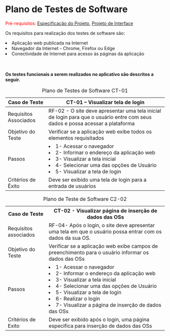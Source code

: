 # Plano de Testes de Software

<span style="color:red">Pré-requisitos: <a href="2-Especificação do Projeto.md"> Especificação do Projeto</a></span>, <a href="3-Projeto de Interface.md"> Projeto de Interface</a>

Os requisitos para realização dos testes de software são:
<li> Aplicação web publicada na Internet</li>
<li>	Navegador da Internet - Chrome, Firefox ou Edge</li>
<li> Conectividade de Internet para acesso às páginas da aplicação</li><br></br>
<p><strong>Os testes funcionais a serem realizados no aplicativo são descritos a seguir.</strong></p>
<table>
 <caption>Plano de Testes de Software CT-01</caption>
  <tr>
  <th>Caso de Teste</th>
  <th>CT-01 – Visualizar tela de login </th>
 </tr>
<tbody>
 <tr>
  <td>Requisitos Associados</td>
  <td>RF-02 - O site deve apresentar uma tela inicial de login para que o usuário entre com seus dados e possa acessar a plataforma</td>
 </tr>
 <tr>
  <td>Objetivo do Teste</td>
  <td>Verificar se a aplicação web exibe todos os elementos requisitados</td>
 </tr>
 <tr>
  <td>Passos</td>
  <td>
   <li> 1- Acessar o navegador</li>
   <li> 2- Informar o endereço da aplicação web </li>
   <li>3- Visualizar a tela inicial </li>
   <li>4- Selecionar uma das opções de Usuário</li>
   <li>5- Visualizar a tela de login</li>
</td>
 </tr>
 <tr>
  <td>Critérios de Êxito</td>
  <td>Deve ser exibido uma tela de login para a entrada de usuários</td>
 </tbody>
</table>
 <table>
 <caption>Plano de Teste de Software C2-02</caption>
  <tr>
   <th>Caso de Teste</th>
   <th>CT-02 - Visualizar página de inserção de dados das OSs</th>
 </tr>
  <td>Requisitos associados</td>
  <td>RF-04- Após o login, o site deve apresentar uma tela em que o usuário possa entrar com os dados da sua OS. </td>
 </tr>
  <tr>
 <td>Objetivo do Teste</td>
 <td>Verificar se a aplicação web exibe campos de preenchimento para o usuário informar os dados das OSs</td>
 </tr>
  <tr>
 <td>Passos</td>
 <td><li>1- Acessar o navegador </li>
  <li>2- Informar o endereço da aplicação web </li>
  <li>3- Visualizar a tela inicial </li>
  <li>4- Selecionar uma das opções de Usuário</li>
  <li>5- Visualizar a tela de login </li>
  <li>6- Realizar o login </li>
  <li>7- Visualizar a página de inserção de dados das OSs</li>
 <tr>
  <td>Critérios de Exito</td>
  <td>Deve ser exibido após o login, uma página especifica para inserção de dados das OSs</td>
 </tr>
  </table>

 
